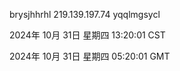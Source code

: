 brysjhhrhl 219.139.197.74 yqqlmgsycl

2024年 10月 31日 星期四 13:20:01 CST

2024年 10月 31日 星期四 05:20:01 GMT
